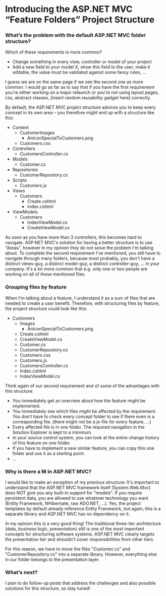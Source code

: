# Introducing the ASP.NET MVC “Feature Folders” Project Structure


### What’s the problem with the default ASP.NET MVC folder structure?

Which of these requirements is more common?

*   Change something in every view, controller or model of your project
*   Add a new field to your model X, show this field to the user, make it editable, the value must be validated against some fancy rules, ...

I guess we are on the same page if we see the second one as more common. I would go as far as to say that if you have the first requirement you're either working on a major relaunch or you're not using layout pages, css, abstract classes, [insert random reusability gadget here] correctly.

<!--more-->

By default, the ASP.NET MVC project structure advices you to keep every *concept* in its own area – you therefore might end up with a structure like this:

* Content
  * CustomerImages
    * AnIconSpecialToCustomers.png
  * Customers.css
* Controllers
  * CustomersController.cs
* Models
  * Customer.cs
* Repositories
  * CustomerRepository.cs
* Scripts
  * Customers.js
* Views
  * Customers
    * Create.cshtml
    * Index.cshtml
* ViewModels
  * Customers
    * IndexViewModel.cs
    * CreateViewModel.cs

As soon as you have more than 3 controllers, this becomes hard to navigate. ASP.NET MVC's solution for having a better structure is to use "Areas", however in my opinion they do not solve the problem I'm talking about. To complete the second requirement I've mentioned, you still have to navigate through many folders, because most probably, you don't have a distinct views-guy, a distinct model-guy, a distinct controller-guy, ... in your company. It's a lot more common that e.g. only one or two people are working on all of these mentioned files.

### Grouping files by feature

When I'm talking about a feature, I understand it as a sum of files that are needed to create a user benefit. Therefore, with structuring files by feature, the project structure could look like this:

* Customers  
  * Images  
    * AnIconSpecialToCustomers.png
  * Create.cshtml
  * CreateViewModel.cs
  * Customer.cs
  * CustomerRepository.cs
  * Customers.css
  * Customers.js
  * CustomersController.cs
  * Index.cshtml
  * IndexViewModel.cs

Think again of our second requirement and of some of the advantages with this structure:

*   You immediately get an overview about how the feature might be implemented.
*   You immediately see which files *might* be affected by the requirement. You don’t have to check every concept folder to see if there even is a corresponding file. (there might not be a js-file for every feature, ...)
*   Every affected file is in one folder. The required navigation in the Solution Explorer is kept to a minimum.
*   In your source control system, you can look at the entire change history of this feature on one folder.
*   If you have to implement a new similar feature, you can copy this one folder and use it as a starting point.
*   ...

### Why is there a M in ASP.NET MVC?

I would like to make an exception of my previous structure: It's important to understand that the ASP.NET MVC framework itself (System.Web.Mvc) does NOT give you any built-in support for "models". If you require persistent data, you are allowed to use whatever technology you want (Entity Framework, NHibernate, raw ADO.NET, ...). Yes, the project templates by default already reference Entity Framework, but again, this is a separate library and ASP.NET MVC has no dependency on it.

In my opinion this is a very good thing! The traditional three-tier architecture (data, business logic, presentation) still is one of the most important concepts for structuring software systems. ASP.NET MVC clearly targets the presentation tier and shouldn't cover responsibilities from other tiers.

For this reason, we have to move the files "Customer.cs" and "CustomerRepository.cs" into a separate library. However, everything else in our folder belongs to the presentation layer.

### What’s next?

I plan to do follow-up posts that address the challenges and also possible solutions for this structure, so stay tuned!

